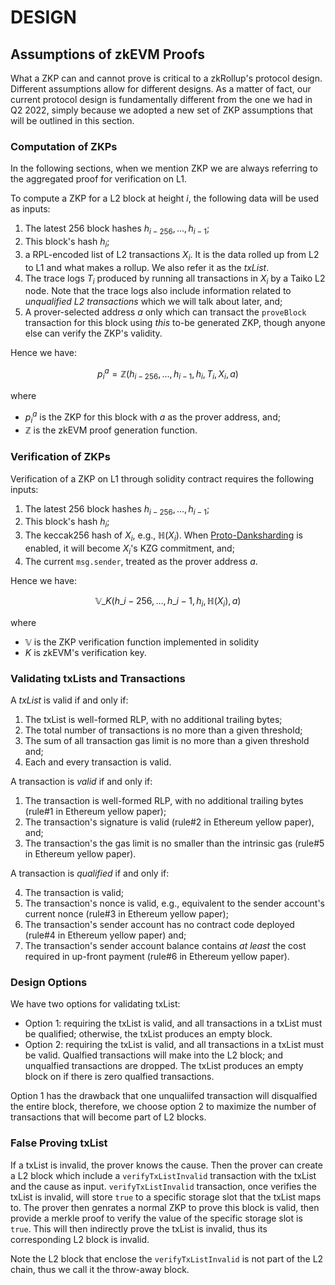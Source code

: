 # DESIGN

## Assumptions of zkEVM Proofs

What a ZKP can and cannot prove is critical to a zkRollup's protocol design. Different assumptions allow for different designs. As a matter of fact, our current protocol design is fundamentally different from the one we had in Q2 2022, simply because we adopted a new set of ZKP assumptions that will be outlined in this section.

### Computation of ZKPs

In the following sections, when we mention ZKP we are always referring to the aggregated proof for verification on L1.

To compute a ZKP for a L2 block at height $i$, the following data will be used as inputs:

1. The latest 256 block hashes $h_{i-256}, ..., h_{i-1}$;
1. This block's hash $h_i$;
1. a RPL-encoded list of L2 transactions $X_i$. It is the data rolled up from L2 to L1 and what makes a rollup. We also refer it as the _txList_.
1. The trace logs $T_i$ produced by running all transactions in $X_i$ by a Taiko L2 node. Note that the trace logs also include information related to _unqualified L2 transactions_ which we will talk about later, and;
1. A prover-selected address $a$ only which can transact the `proveBlock` transaction for this block using _this_ to-be generated ZKP, though anyone else can verify the ZKP's validity.


Hence we have:

$$ p_i^a = \mathbb{Z} (h_{i-256}, ..., h_{i-1}, h_i, T_i, X_i, a) $$

where
- $p_i^a$ is the ZKP for this block with $a$ as the prover address, and;
- $\mathbb{Z}$ is the zkEVM proof generation function.



### Verification of ZKPs

Verification of a ZKP on L1 through solidity contract requires the following inputs:

1. The latest 256 block hashes $h_{i-256}, ..., h_{i-1}$;
1. This block's hash $h_i$;
1. The keccak256 hash of $X_i$, e.g., $\mathbb{H}(X_i)$. When [Proto-Danksharding](https://www.eip4844.com/) is enabled, it will become $X_i$'s KZG commitment, and;
1. The current `msg.sender`, treated as the prover address $a$.

Hence we have:

$$ \mathbb{V}\_K(h\_{i-256}, ..., h\_{i-1}, h_i, \mathbb{H}(X_i), a) $$

where

-   $\mathbb{V}$ is the ZKP verification function implemented in solidity
-   $K$ is zkEVM's verification key.

### Validating txLists and Transactions

A _txList_ is valid if and only if:

1. The txList is well-formed RLP, with no additional trailing bytes;
2. The total number of transactions is no more than a given threshold;
3. The sum of all transaction gas limit is no more than a given threshold and;
4. Each and every transaction is valid.

A transaction is _valid_ if and only if:
1. The transaction is well-formed RLP, with no additional trailing bytes (rule#1 in Ethereum yellow paper);
2. The transaction's signature is valid (rule#2 in Ethereum yellow paper), and;
3. The transaction's the gas limit is no smaller than the intrinsic gas (rule#5 in Ethereum yellow paper).

A transaction is _qualified_ if and only if:

4. The transaction is valid;
5. The transaction's nonce is valid, e.g., equivalent to the sender account's current nonce (rule#3 in Ethereum yellow paper);
6. The transaction's sender account has no contract code deployed (rule#4 in Ethereum yellow paper) and;
7. The transaction's sender account balance contains _at least_ the cost required in up-front payment (rule#6 in Ethereum yellow paper).

### Design Options

We have two options for validating txList:

- Option 1: requiring the txList is valid, and all transactions in a txList must be qualified; otherwise, the txList produces an empty block.
- Option 2: requiring the txList is valid, and all transactions in a txList must be valid. Qualfied transactions will make into the L2 block; and unqualfied transactions are dropped. The txList produces an empty block on if there is zero qualfied transactions.

Option 1 has the drawback that one unqualiifed transaction will disqualfied the entire block, therefore, we choose option 2 to maximize the number of transactions that will become part of L2 blocks.

### False Proving txList
If a txList is invalid, the prover knows the cause. Then the prover can create a L2 block which include a `verifyTxListInvalid` transaction with the txList and the cause as input. `verifyTxListInvalid` transaction, once verifies the txList is invalid, will store `true` to a specific storage slot that the txList maps to. The prover then genrates a normal ZKP to prove this block is valid, then provide a merkle proof to verify the value of the specific storage slot is `true`. This will then indirectly prove the txList is invalid, thus its corresponding L2 block is invalid.

Note the L2 block that enclose the `verifyTxListInvalid` is not part of the L2 chain, thus we call it the throw-away block.
